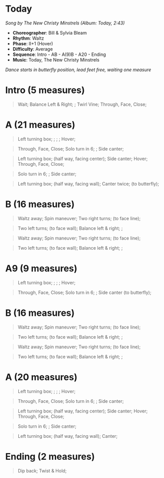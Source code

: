 # Today
*Song by The New Christy Minstrels (Album: Today, 2:43)*

* **Choreographer**: Bill & Sylvia Bleam
* **Rhythm**: Waltz
* **Phase**: II+1 (Hover)
* **Difficulty**: Average
* **Sequence**: Intro - AB - A(9)B - A20 - Ending
* **Music**: Today, The New Christy Minstrels

*Dance starts in butterfly position, lead feet free, waiting one measure*

# Intro (5 measures)

> Wait; Balance Left & Right; ; Twirl Vine; Through, Face, Close;

# A (21 measures)

> Left turning box; ; ; ; Hover;

> Through, Face, Close; Solo turn in 6; ; Side canter;

> Left turning box; (half way, facing center); Side canter; Hover; Through, Face, Close;

> Solo turn in 6; ; Side canter;

> Left turning box; (half way, facing wall); Canter twice; (to butterfly);

# B (16 measures)

> Waltz away; Spin maneuver; Two right turns; (to face line);

> Two left turns; (to face wall); Balance left & right; ;

> Waltz away; Spin maneuver; Two right turns; (to face line);

> Two left turns; (to face wall); Balance left & right; ;

# A9 (9 measures)

> Left turning box; ; ; ; Hover;

> Through, Face, Close; Solo turn in 6; ; Side canter (to butterfly);

# B (16 measures)

> Waltz away; Spin maneuver; Two right turns; (to face line);

> Two left turns; (to face wall); Balance left & right; ;

> Waltz away; Spin maneuver; Two right turns; (to face line);

> Two left turns; (to face wall); Balance left & right; ;

# A (20 measures)

> Left turning box; ; ; ; Hover;

> Through, Face, Close; Solo turn in 6; ; Side canter;

> Left turning box; (half way, facing center); Side canter; Hover; Through, Face, Close;

> Solo turn in 6; ; Side canter;

> Left turning box; (half way, facing wall); Canter;

# Ending (2 measures)

> Dip back; Twist & Hold;

